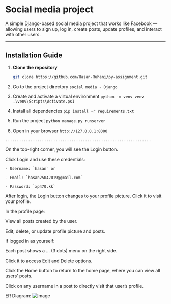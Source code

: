 # Social media project

A simple Django-based social media project that works like Facebook — allowing users to sign up, log in, create posts, update profiles, and interact with other users.

---

##  Installation Guide

1. **Clone the repository**
   ```bash
   git clone https://github.com/Hasan-Ruhani/py-assignment.git


2. Go to the project directory
	`social media - Django`

3. Create and activate a virtual environment
	`python -m venv venv`
	`.\venv\Scripts\Activate.ps1`

4. Install all dependencies
	`pip install -r requirements.txt`

5. Run the project
	`python manage.py runserver`

6. Open in your browser
	`http://127.0.0.1:8000`

`................................................................`

On the top-right corner, you will see the Login button.

Click Login and use these credentials:

	- Username: `hasan` or

	- Email: `hasan25042019@gmail.com`

	- Password: `xp470.kk`

After login, the Login button changes to your profile picture. Click it to visit your profile.

In the profile page:

View all posts created by the user.

Edit, delete, or update profile picture and posts.

If logged in as yourself:

Each post shows a ... (3 dots) menu on the right side.

Click it to access Edit and Delete options.

Click the Home button to return to the home page, where you can view all users’ posts.

Click on any username in a post to directly visit that user’s profile.


ER Diagram: ![image](https://github.com/user-attachments/assets/fbeb43d8-a881-4680-89f5-8a1671c186ce)



